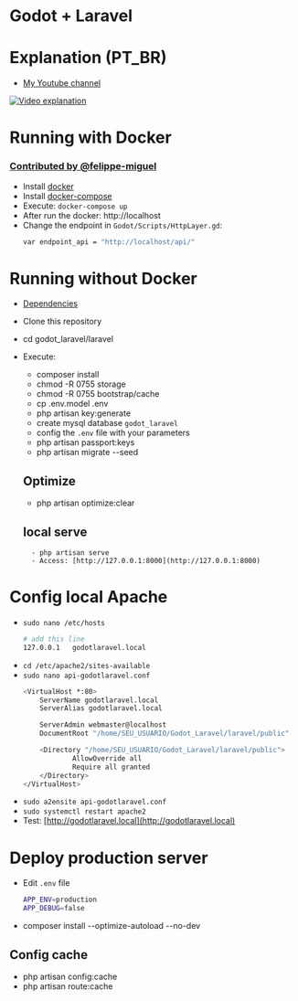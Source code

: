 # Godot + Laravel

# Explanation (PT_BR)
- [My Youtube channel](https://youtu.be/eSmhLndmim4)

[![Video explanation](https://img.youtube.com/vi/eSmhLndmim4/0.jpg)](https://www.youtube.com/watch?v=eSmhLndmim4)

# Running with Docker
### [Contributed by @felippe-miguel](https://github.com/felippe-miguel)
- Install [docker](https://docs.docker.com/engine/install/ubuntu/)
- Install [docker-compose](https://docs.docker.com/compose/install/)
- Execute: ```docker-compose up```
- After run the docker: http://localhost
- Change the endpoint in ```Godot/Scripts/HttpLayer.gd```:
    ```bash
    var endpoint_api = "http://localhost/api/"
    ```

# Running without Docker
- [Dependencies](DEPENDENCIES.md)
- Clone this repository
- cd godot_laravel/laravel
- Execute:
    - composer install
    - chmod -R 0755 storage
    - chmod -R 0755 bootstrap/cache
    - cp .env.model .env
    - php artisan key:generate
    - create mysql database ```godot_laravel```
    - config the ```.env``` file with your parameters
    - php artisan passport:keys
    - php artisan migrate --seed

    ## Optimize
    - php artisan optimize:clear

    ## local serve
        - php artisan serve
        - Access: [http://127.0.0.1:8000](http://127.0.0.1:8000)

# Config local Apache
- ```sudo nano /etc/hosts```
    ```bash
    # add this line
    127.0.0.1   godotlaravel.local
    ```
- ```cd /etc/apache2/sites-available```
- ```sudo nano api-godotlaravel.conf```
    ```bash
    <VirtualHost *:80>
        ServerName godotlaravel.local
        ServerAlias godotlaravel.local

        ServerAdmin webmaster@localhost
        DocumentRoot "/home/SEU_USUARIO/Godot_Laravel/laravel/public"

        <Directory "/home/SEU_USUARIO/Godot_Laravel/laravel/public">
                AllowOverride all
                Require all granted
        </Directory>
    </VirtualHost>
    ```
- ```sudo a2ensite api-godotlaravel.conf```
- ```sudo systemctl restart apache2```
- Test: [http://godotlaravel.local](http://godotlaravel.local)

# Deploy production server
- Edit ```.env``` file
    ```bash
    APP_ENV=production
    APP_DEBUG=false
    ```
- composer install --optimize-autoload --no-dev

## Config cache
- php artisan config:cache
- php artisan route:cache